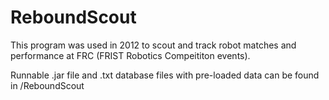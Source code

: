 ReboundScout
============
This program was used in 2012 to scout and track robot matches and performance at FRC (FRIST Robotics Compeititon events).

Runnable .jar file and .txt database files with pre-loaded data can be found in /ReboundScout
